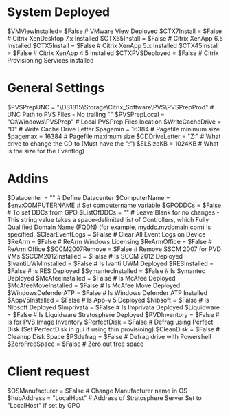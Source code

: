 # System Deployed
$VMViewInstalled= $False							# VMware View Deployed
$CTX7Install = $False								  # Citrix XenDesktop 7.x Installed
$CTX65Install = $False								# Citrix XenApp 6.5 Installed
$CTX5Install = $False								  # Citrix XenApp 5.x Installed
$CTX45Install = $False								# Citrix XenApp 4.5 Installed
$CTXPVSDeployed = $False							# Citrix Provisioning Services installed

# General Settings
$PVSPrepUNC = "\\DS1815\Storage\Citrix_Software\PVS\PVSPrepProd"	# UNC Path to PVS Files - No trailing "\"
$PVSPrepLocal = "C:\Windows\PVSPrep"                              # Local PVSPrep Files location
$WriteCacheDrive = "D"								                            # Write Cache Drive Letter
$pagemin = 16384 									                                # Pagefile minimum size
$pagemax = 16384  									                              # Pagefile maximum size
$CDDriveLetter = "Z:"                             	              # What drive to change the CD to (Must have the ":")
$ELSizeKB = 1024KB                             		                # What is the size for the Eventlog)

# Addins
$Datacenter = "" 									                                # Define Datacenter
$ComputerName = $env:COMPUTERNAME					                        # Set computername variable
$GPODDCs = $False                                 	              # To set DDCs from GPO
$ListOfDDCs = ""                                 	                # Leave Blank for no changes - This string value takes a space-delimited list of Controllers, which Fully Qualified Domain Name (FQDN) (for example, myddc.mydomain.com) is specified.
$ClearEventLogs	= $False							                            # Clear All Event Logs on Device
$ReArm = $False                                		                # ReArm Windows Licensing
$ReArmOffice = $False								                              # ReArm Office
$SCCM2007Remove = $False                           	# Remove SSCM 2007 for PVD VMs
$SCCM2012Installed = $False                         # Is SCCM 2012 Deployed
$IvantiUWMInstalled = $False                        # Is Ivanti UWM Deployed
$RESInstalled = $False                             	# Is RES Deployed
$SymantecInstalled = $False                         # Is Symantec Deployed
$McAfeeInstalled = $False                           # Is McAfee Deployed
$McAfeeMoveInstalled = $False                    	  # Is McAfee Move Deployed
$WindowsDefenderATP = $False                        # Is Windows Defender ATP Installed
$AppV5Installed = $False                           	# Is App-v 5 Deployed
$Nibsoft = $False                               	  # Is Nibsoft Deployed
$Imprivata = $False                              	  # Is Imprivata Deployed
$Liquidware = $False                              	# Is Liquidware Stratosphere Deployed
$PVDInventory = $False                            	# Is for PVS Image Inventory
$PerfectDisk = $False                           	  # Defrag using Perfect Disk (Set PerfectDisk in gui if using thin provisioing)
$CleanDisk = $False									                # Cleanup Disk Space
$PSdefrag = $False									                # Defrag drive with Powershell
$ZeroFreeSpace = $False                             # Zero out free space

# Client request
$OSManufacturer = $False                          	# Change Manufacturer name in OS
$hubAddress = "LocalHost"                          	# Address of Stratosphere Server Set to "LocalHost" if set by GPO
